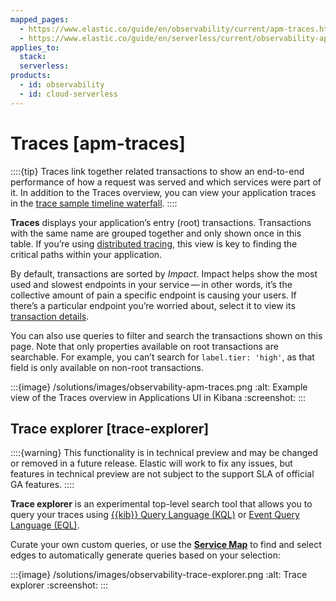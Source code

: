 ```yaml
---
mapped_pages:
  - https://www.elastic.co/guide/en/observability/current/apm-traces.html
  - https://www.elastic.co/guide/en/serverless/current/observability-apm-traces.html
applies_to:
  stack:
  serverless:
products:
  - id: observability
  - id: cloud-serverless
---
```


# Traces [apm-traces]

::::{tip}
Traces link together related transactions to show an end-to-end performance of how a request was served and which services were part of it. In addition to the Traces overview, you can view your application traces in the [trace sample timeline waterfall](/solutions/observability/apm/trace-sample-timeline.md).
::::

**Traces** displays your application’s entry (root) transactions. Transactions with the same name are grouped together and only shown once in this table. If you’re using [distributed tracing](/solutions/observability/apm/trace-sample-timeline.md#distributed-tracing), this view is key to finding the critical paths within your application.

By default, transactions are sorted by *Impact*. Impact helps show the most used and slowest endpoints in your service — in other words, it’s the collective amount of pain a specific endpoint is causing your users. If there’s a particular endpoint you’re worried about, select it to view its [transaction details](/solutions/observability/apm/transactions-ui.md#transaction-details).

You can also use queries to filter and search the transactions shown on this page. Note that only properties available on root transactions are searchable. For example, you can’t search for `label.tier: 'high'`, as that field is only available on non-root transactions.

:::{image} /solutions/images/observability-apm-traces.png
:alt: Example view of the Traces overview in Applications UI in Kibana
:screenshot:
:::

## Trace explorer [trace-explorer]

::::{warning}
This functionality is in technical preview and may be changed or removed in a future release. Elastic will work to fix any issues, but features in technical preview are not subject to the support SLA of official GA features.
::::

**Trace explorer** is an experimental top-level search tool that allows you to query your traces using [{{kib}} Query Language (KQL)](/explore-analyze/query-filter/languages/kql.md) or [Event Query Language (EQL)](/explore-analyze/query-filter/languages/eql.md).

Curate your own custom queries, or use the [**Service Map**](/solutions/observability/apm/service-map.md) to find and select edges to automatically generate queries based on your selection:

:::{image} /solutions/images/observability-trace-explorer.png
:alt: Trace explorer
:screenshot:
:::